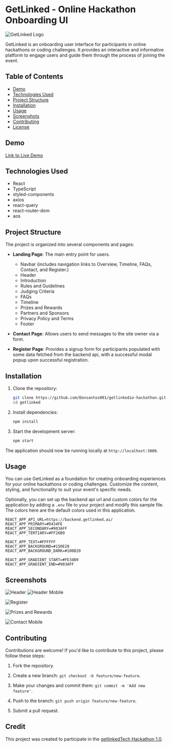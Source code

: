# GetLinked - Online Hackathon Onboarding UI

![GetLinked Logo](/src/assets/getlinkedlogo.png.png)

GetLinked is an onboarding user interface for participants in online hackathons or coding challenges. It provides an interactive and informative platform to engage users and guide them through the process of joining the event.

## Table of Contents

- [Demo](#demo)
- [Technologies Used](#technologies-used)
- [Project Structure](#project-structure)
- [Installation](#installation)
- [Usage](#usage)
- [Screenshots](#screenshots)
- [Contributing](#contributing)
- [License](#license)

## Demo

[Link to Live Demo](https://get-hack.vercel.app)

## Technologies Used

- React
- TypeScript
- styled-components
- axios
- react-query
- react-router-dom
- aos

## Project Structure

The project is organized into several components and pages:

- **Landing Page**: The main entry point for users.

  - Navbar (includes navigation links to Overview, Timeline, FAQs, Contact, and Register.)
  - Header
  - Introduction
  - Rules and Guidelines
  - Judging Criteria
  - FAQs
  - Timeline
  - Prizes and Rewards
  - Partners and Sponsors
  - Privacy Policy and Terms
  - Footer

- **Contact Page**: Allows users to send messages to the site owner via a form.

- **Register Page**: Provides a signup form for participants populated with some data fetched from the backend api, with a successful modal popup upon successful registration.

## Installation

1. Clone the repository:

   ```bash
   git clone https://github.com/Donsantos001/getlinkedio-hackathon.git
   cd getlinked
   ```

2. Install dependencies:

   ```bash
   npm install
   ```

3. Start the development server:

   ```bash
   npm start
   ```

The application should now be running locally at `http://localhost:3000`.

## Usage

You can use GetLinked as a foundation for creating onboarding experiences for your online hackathons or coding challenges. Customize the content, styling, and functionality to suit your event's specific needs.

Optionally, you can set up the backend api url and custom colors for the application by adding a `.env` file to your project and modify this sample file. The colors here are the default colors used in this application.

```.env
REACT_APP_API_URL=https://backend.getlinked.ai/
REACT_APP_PRIMARY=#D434FE
REACT_APP_SECONDARY=#903AFF
REACT_APP_TERTIARY=#FF26B9

REACT_APP_TEXT=#FFFFFF
REACT_APP_BACKGROUND=#150E28
REACT_APP_BACKGROUND_DARK=#100B20

REACT_APP_GRADIENT_START=#FE34B9
REACT_APP_GRADIENT_END=#903AFF
```

## Screenshots

![Header](/screenshots/header.PNG)
![Header Mobile](/screenshots/header-mobile.png)

![Register](/screenshots/register.PNG)

![Prizes and Rewards](/screenshots/rewards.PNG)

![Contact Mobile](/screenshots/contact-mobile.PNG)

## Contributing

Contributions are welcome! If you'd like to contribute to this project, please follow these steps:

1. Fork the repository.

2. Create a new branch: `git checkout -b feature/new-feature`.

3. Make your changes and commit them: `git commit -m 'Add new feature'`.

4. Push to the branch: `git push origin feature/new-feature`.

5. Submit a pull request.

## Credit

This project was created to participate in the [getlinkedTech Hackathon 1.0](https://getlinked.ai).
